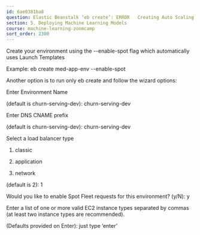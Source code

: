 ```yaml
---
id: 6ae0381ba8
question: Elastic Beanstalk ‘eb create’: ERROR   Creating Auto Scaling launch configuration failed Reason: Resource handler returned message: "The Launch Configuration creation operation is not available in your account. Use launch templates to create configuration templates for your Auto Scaling groups.
section: 5. Deploying Machine Learning Models
course: machine-learning-zoomcamp
sort_order: 2300
---
```


Create your environment using the --enable-spot flag which automatically uses Launch Templates

Example: eb create med-app-env --enable-spot

Another option is to run only eb create and follow the wizard options:

Enter Environment Name

(default is churn-serving-dev): churn-serving-dev

Enter DNS CNAME prefix

(default is churn-serving-dev): churn-serving-dev

Select a load balancer type

1) classic

2) application

3) network

(default is 2): 1

Would you like to enable Spot Fleet requests for this environment? (y/N): y

Enter a list of one or more valid EC2 instance types separated by commas (at least two instance types are recommended).

(Defaults provided on Enter): just type ‘enter’

